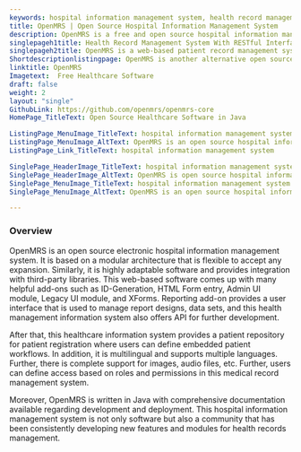 ```yaml
---
keywords: hospital information management system, health record management system, patient record management system, health management information system, medical record management system
title: OpenMRS | Open Source Hospital Information Management System
description: OpenMRS is a free and open source hospital information management system. It is secure, multilingual and comes up with powerful reporting and access features.
singlepageh1title: Health Record Management System With RESTful Interface
singlepageh2title: OpenMRS is a web-based patient record management system. It offers modules such as location-based login, embedded patient workflows, and flexible reporting.
Shortdescriptionlistingpage: OpenMRS is another alternative open source hospital information management system. It is flexible and provides powerful features such as role-based permissions, embedded patient workflows, and support for multiple languages.
linktitle: OpenMRS
Imagetext:  Free Healthcare Software
draft: false
weight: 2
layout: "single"
GithubLink: https://github.com/openmrs/openmrs-core
HomePage_TitleText: Open Source Healthcare Software in Java

ListingPage_MenuImage_TitleText: hospital information management system
ListingPage_MenuImage_AltText: OpenMRS is an open source hospital information management system
ListingPage_Link_TitleText: hospital information management system

SinglePage_HeaderImage_TitleText: hospital information management system
SinglePage_HeaderImage_AltText: OpenMRS is open source hospital information management system
SinglePage_MenuImage_TitleText: hospital information management system
SinglePage_MenuImage_AltText: OpenMRS is an open source hospital information management system

---
```

### **Overview**

OpenMRS is an open source electronic hospital information management system. It is based on a modular architecture that is flexible to accept any expansion. Similarly, it is highly adaptable software and provides integration with third-party libraries. This web-based software comes up with many helpful add-ons such as ID-Generation, HTML Form entry, Admin UI module, Legacy UI module, and XForms. Reporting add-on provides a user interface that is used to manage report designs, data sets, and this health management information system also offers API for further development.

After that, this healthcare information system provides a patient repository for patient registration where users can define embedded patient workflows. In addition, it is multilingual and supports multiple languages. Further, there is complete support for images, audio files, etc. Further, users can define access based on roles and permissions in this medical record management system.

Moreover, OpenMRS is written in Java with comprehensive documentation available regarding development and deployment. This hospital information management system is not only software but also a community that has been consistently developing new features and modules for health records management.

<a class="anchor" id="requirements" name="requirements" style="font-size: 12.16px;"></a>
